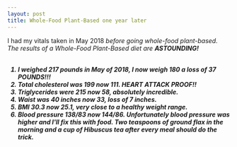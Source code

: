 ```yaml
---
layout: post
title: Whole-Food Plant-Based one year later
---
```

I had my vitals taken in May 2018 <i>before<i> going whole-food plant-based.  The results of a Whole-Food Plant-Based diet are <b>ASTOUNDING!<B>
<br><br>
1. I weighed 217 pounds in May of 2018, I now weigh 180 a loss of 37 POUNDS!!! 
2. Total cholesterol was 199 now 111.  HEART ATTACK PROOF!!
3. Triglycerides were 215 now 58, absolutely incredible.
4. Waist was 40 inches now 33, loss of 7 inches.
5. BMI 30.3 now 25.1, very close to a healthy weight range.
6. Blood pressure 138/83 now 144/86.  Unfortunately blood pressure was higher and I'll fix this with food. Two teaspoons of ground flax in the morning and a cup of Hibuscus tea after every meal should do the trick. 
